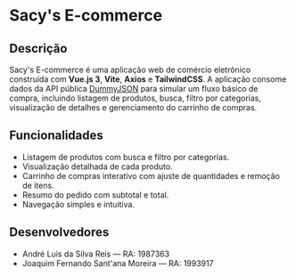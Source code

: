 # Sacy's E-commerce

## Descrição

Sacy's E-commerce é uma aplicação web de comércio eletrônico construída com **Vue.js 3**, **Vite**, **Axios** e **TailwindCSS**. A aplicação consome dados da API pública [DummyJSON](https://dummyjson.com) para simular um fluxo básico de compra, incluindo listagem de produtos, busca, filtro por categorias, visualização de detalhes e gerenciamento do carrinho de compras.

## Funcionalidades

- Listagem de produtos com busca e filtro por categorias.
- Visualização detalhada de cada produto.
- Carrinho de compras interativo com ajuste de quantidades e remoção de itens.
- Resumo do pedido com subtotal e total.
- Navegação simples e intuitiva.

## Desenvolvedores

- André Luis da Silva Reis — RA: 1987363  
- Joaquim Fernando Sant'ana Moreira — RA: 1993917

